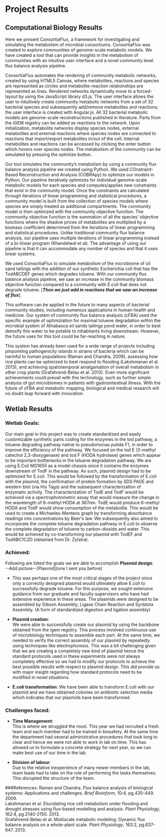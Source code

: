 # Project Results

## Computational Biology Results

Here we present ConsortiaFlux, a framework for investigating and simulating the metabolism of microbial consortiums. ConsortiaFlux was created to explore communities of genome-scale metabolic models. We have created a tool that can provide insights in the metabolism of communities with an intuitive user interface and a novel community level flux balance analysis pipeline.

ConsortiaFlux automates the rendering of community metabolic networks, created by using HTML5 Canvas, where metabolites, reactions and species are represented as circles and metabolite-reaction relationships are represented as lines. Rendered networks dynamically move to a forced-layout by using the JavaScript library d3.js. The user interface allows the user to intuitively create community metabolic networks from a set of 32 bacterial species and subsequently add/remove metabolites and reactions; the user interface is created with Angular.js. All 32 bacterial metabolic models are genome-scale reconstructions published in literature. Parts from the iGEM registry can be added as reactions to the network. Upon initialization, metabolite networks display species nodes, external metabolites and external reactions where species nodes are connected to reactions that import/export metabolites in/out of the cell. Internal metabolites and reactions can be accessed by clicking the enter button which hovers over species nodes. The metabolism of the community can be simulated by pressing the optimize button.

Our tool simulates the community’s metabolism by using a community flux balance analysis pipeline we created using Python. We used COnstraint-Based Reconstruction and Analysis (COBRApy) to optimize our models in Python. Our pipeline iteratively optimizes for individual genome-scale metabolic models for each species and computes/applies new constraints that exist in the community model. Once the constraints are calculated through iterations of linear programming and statistical procedures, a community model is built from the collection of species models where species are simply treated as additional compartments. The community model is then optimized with the community objective function. The community objective function is the summation of all the species’ objective functions where the shadow prices of metabolites are multiplied by a biomass coefficient determined from the iterations of linear programming and statistical procedures. Unlike traditional community flux balance analysis, our pipeline uses multiple iterations of linear programming instead of a bi-linear program (Khandelwal et al). The advantage of using our pipeline is that it can accommodate any number of species and that it uses linear systems. 

We used ConsortiaFlux to simulate metabolism of the microbiome of oil sand tailings with the addition of our synthetic Escherichia coli that has the TodABCDEF genes which degrades toluene. With our community flux balance analysis pipeline, we saw an increase in the community biomass objective function compared to a community with E.coli that does not degrade toluene. [***Then we just add in reactions that we saw an increase of flux***].

This software can be applied in the future to many aspects of bacterial community studies, including numerous applications in human health and medicine. Our system of community flux balance analysis (cFBA) used the specific example of optimiziation for maximal toluene degradation within the microbial system of Athabasca oil sands tailings pond water, in order to best detoxify this water to be potable to inhabitants living downstream. However, the future uses for this tool could be far-reaching in nature.

This system has already been used for a wide range of projects including pinpointing pathogenicity islands in strains of bacteria which can be harmful to human populations (Raman and Chandra, 2009), assessing how rice plants can be optimized to best respond to flooding (Lakshmanan et al. 2013), and achieving spatiotemporal amalgamation of overall metabolism in other crop plants (Grafahrend-Belau et al. 2013). Even more significant achievements could prevail with this technology, such as further simple analysis of gut microbiomes in patients with gastrointestinal illness. With the future of cFBA and metabolic mapping, biological and medical research will no doubt leap forward with innovation.

## Wetlab Results

### Wetlab Goals:

Our main goal in this project was to create standardized and easily customizable synthetic parts coding for the enzymes in the tod pathway, a toluene degrading pathway native to pseudomonas putida F1, in order to improve the efficiency of the pathway. We focused on the tod E (3-methyl catechol 2,3-dioxygenase) and tod F (HODA hydrolase) genes which appear to be important bottlenecks in the toluene degradation pathway. We are using E.Coli MG1655 as a model chassis since it contains the enzymes downstream of TodF in the pathway. As such, plasmid design had to be optimized for E.coli. This would be followed by the transformation of E.coli with the plasmid, the confirmation of protein formation by SDS PAGE and western blot (via His Tags) and the subsequent characterization of enzymatic activity. The characterization of TodE and TodF would be acheived via a spectrophotometric assay that would measure the change in the wavelength of 6-methyl HODA at 367nm. TodE would produce 6-methyl HODA and TodF would show consumption of the metabolite. This would be used to create a Michaeles-Mentens graph by transforming absorbance readings into concentrations by Beer's law. We subsequently also aimed to incorporate the complete toluene degradation pathway in E.coli to observe the complete degradation of toluene to carbon-dioxide and water. This would be achieved by co-transforming our plasmid with TodEF and TodABC1C2D (obtained from Dr. Zylstra).

### Achieved:
Following are listed the goals we are able to accomplish
__Plasmid design__:  
--Add picture--[Plasmid](one I sent you before)

* This was perhaps one of the most critical stages of the project since only a correctly designed plasmid would ultimately allow E.coli to successfully degrade toluene. For this purpose, we sought extensive guidance from our graduate and faculty supervisors who have had extensive experience in these areas. The plasmids were designed to be assembled by Gibson Assembly, Ligase Chain Reaction and Synbiota Assembly. (A form of standardized digestion and ligation assembly)


* __Plasmid creation__:  
We were able to successfully create our plasmid by using the backbone obtained from the igem registry. This process involved continuous use of microbiology techniques to assemble each part. At the same time, we needed to verify the correct assembly of our plasmid by repeatedly using techniques like electrophoresis. This was a bit challenging given that we are creating a completely new kind of plasmid hence the standard protocols used in these experiments were not always completely effective so we had to modify our protocols to achieve the best possible results with respect to plasmid design. This did provide us with major insight regarding how standard protocols need to be modified in novel situations.

* __E.coli transformation__:
We have been able to transform E.coli with our plasmid and we have obtained colonies on antibiotic selection media which indicates that our plasmids have been transformed.

### Challenges faced:
* __Time Management__:  
This is where we struggled the most. This year we had recruited a fresh team and each member had to be trained in biosafety. At the same time the department had several administrative procedures that took long to clear and hence we were not able to work in lab on time. This has allowed us to formulate a concrete strategy for next year, so we can make best use of our time in the lab.

* __Division of labour__:  
Due to the relative inexperience of many newer members in the lab, team leads had to take on the role of performing the tasks themselves. This disrupted the structure of the team.


###References: 
Ramen and Chandra. Flux balance analysis of biological systems: Applications and challenges. *Brief Bioinform*, 10:4, pg.435-449. 2009.   
Lakshmanan et al. Elucidating rice cell metabolism under flooding and drought stresses using flux-based modelling and analysis. *Plant Physiology*, 162:4, pg.2140-2150. 2013.    
Grafahrend-Belau et al. Mutliscale metabolic modeling: Dynamic flux balance analysis on a whole-plant scale. *Plant Physiology*, 163:2, pg.637-647. 2013.   
